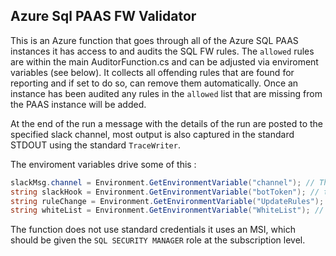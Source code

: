 ## Azure Sql PAAS FW Validator

This is an Azure function that goes through all of the Azure SQL PAAS instances it has access to and audits the SQL FW rules. The `allowed` rules are within the main AuditorFunction.cs and can be adjusted via enviroment variables (see below). It collects all offending rules that are found for reporting and if set to do so, can remove them automatically. Once an instance has been audited any rules in the `allowed` list that are missing from the PAAS instance will be added. 

At the end of the run a message with the details of the run are posted to the specified slack channel, most output is also captured in the standard STDOUT using the standard `TraceWriter`.


The enviroment variables drive some of this :
```C#
slackMsg.channel = Environment.GetEnvironmentVariable("channel"); // The channel we are posting too 
string slackHook = Environment.GetEnvironmentVariable("botToken"); // the bot token that will be used to post the message to slack.
string ruleChange = Environment.GetEnvironmentVariable("UpdateRules"); // a bool, are we updating the rules or just reporting on them
string whiteList = Environment.GetEnvironmentVariable("WhiteList"); // any additional ranges we want to add without having to deploy code changes 
```


The function does not use standard credentials it uses an MSI, which should be given the `SQL SECURITY MANAGER` role at the subscription level. 
